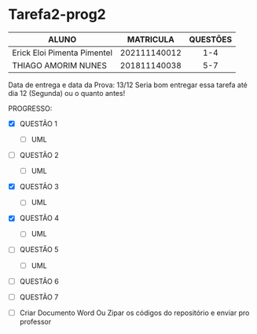 # Tarefa2-prog2

| ALUNO  |      MATRICULA     |  QUESTÕES |
|----------|:-------------:|:------:|
| Erick Eloi Pimenta Pimentel |  202111140012 | 1-4 |
| THIAGO AMORIM NUNES |    201811140038   |   5-7 |

Data de entrega e data da Prova: 13/12
Seria bom entregar essa tarefa até dia 12 (Segunda) ou o quanto antes!

PROGRESSO:
- [x] QUESTÃO 1
  - [ ] UML
- [ ] QUESTÃO 2
  - [ ] UML
- [x] QUESTÃO 3
  - [ ] UML
- [x] QUESTÃO 4
  - [ ] UML
- [ ] QUESTÃO 5
  - [ ] UML
- [ ] QUESTÃO 6
- [ ] QUESTÃO 7

- [ ] Criar Documento Word Ou Zipar os códigos do repositório e enviar pro professor
